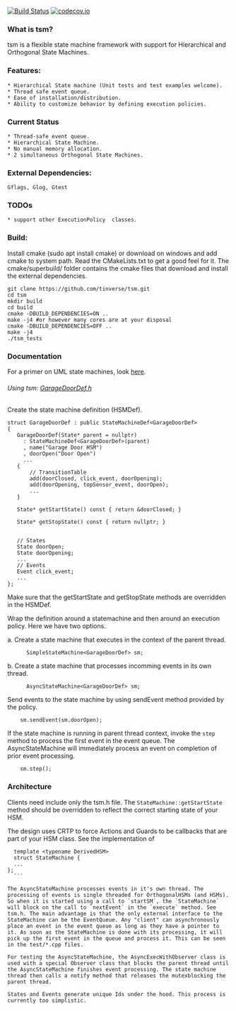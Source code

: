 [![Build Status](https://travis-ci.org/tinverse/tsm.svg?branch=master)](https://travis-ci.org/tinverse/tsm)
[![codecov.io](http://codecov.io/github/tinverse/tsm/coverage.svg?branch=master)](http://codecov.io/github/tinverse/tsm?branch=master)
### What is tsm?
tsm is a flexible state machine framework with support for Hierarchical and Orthogonal State Machines.

### Features:
    * Hierarchical State machine (Unit tests and test examples welcome). 
    * Thread safe event queue. 
    * Ease of installation/distribution.
    * Ability to customize behavior by defining execution policies.

### Current Status
    * Thread-safe event queue. 
    * Hierarchical State Machine. 
    * No manual memory allocation.
    * 2 simultaneous Orthogonal State Machines.
    
### External Dependencies:
    Gflags, Glog, Gtest

### TODOs
    * support other ExecutionPolicy  classes.
      
### Build:
Install cmake (sudo apt install cmake) or download on windows and add cmake to system path. Read the CMakeLists.txt to get a good feel for it. The cmake/superbuild/ folder contains the cmake files that download and install the external dependencies. 

```
git clone https://github.com/tinverse/tsm.git
cd tsm
mkdir build
cd build
cmake -DBUILD_DEPENDENCIES=ON ..
make -j4 #or however many cores are at your disposal
cmake -DBUILD_DEPENDENCIES=OFF ..
make -j4
./tsm_tests
```

### Documentation
For a primer on UML state machines, look [here][1]. 

######    Using tsm: [GarageDoorDef.h][2]

Create the state machine definition (HSMDef).
   ```
   struct GarageDoorDef : public StateMachineDef<GarageDoorDef>
   {
      GarageDoorDef(State* parent = nullptr)
        : StateMachineDef<GarageDoorDef>(parent)
        , name("Garage Door HSM")
        , doorOpen("Door Open")
        ...
      {
          // TransitionTable
          add(doorClosed, click_event, doorOpening);
          add(doorOpening, topSensor_event, doorOpen);
          ...
      }

      State* getStartState() const { return &doorClosed; }

      State* getStopState() const { return nullptr; }


      // States
      State doorOpen;
      State doorOpening;
      ...
      // Events
      Event click_event;
      ...
   };
   ```
Make sure that the getStartState and getStopState methods are overridden in the HSMDef.

Wrap the definition around a statemachine and then around an execution policy. Here we have two options. 

a. Create a state machine that executes in the context of the parent thread.
```
      SimpleStateMachine<GarageDoorDef> sm;
```

b. Create a state machine that processes incomming events in its own thread. 
```
      AsyncStateMachine<GarageDoorDef> sm;
```

Send events to the state machine by using sendEvent method provided by the policy.
```
    sm.sendEvent(sm.doorOpen);
```

If the state machine is running in parent thread context, invoke the `step` method to process the first event in the event queue. The AsyncStateMachine will immediately process an event on completion of prior event processing.
```
    sm.step();
```

[1]: https://en.wikipedia.org/wiki/UML_state_machine
[2]: https://github.com/tinverse/tsm/blob/master/test/GarageDoorDef.h

### Architecture 

Clients need include only the tsm.h file. 
The `StateMachine::getStartState` method should be overridden to reflect the correct starting state of your HSM.
    
The design uses CRTP to force Actions and Guards to be callbacks that are part of your HSM class. See the implementation of 

  ```
    template <typename DerivedHSM>
    struct StateMachine { 
    ...
  };
    ```
    
The AsyncStateMachine processes events in it's own thread. The processing of events is single threaded for OrthogonalHSMs (and HSMs). So when it is started using a call to `startSM`, the `StateMachine` will block on the call to `nextEvent` in the `execute` method. See tsm.h. The main advantage is that the only external interface to the StateMachine can be the EventQueue. Any "client" can asynchronously place an event in the event queue as long as they have a pointer to it. As soon as the StateMachine is done with its processing, it will pick up the first event in the queue and process it. This can be seen in the test/*.cpp files.
    
For testing the AsyncStateMachine, the AsyncExecWithObserver class is used with a special Observer class that blocks the parent thread until the AsyncStateMachine finishes event processing. The state machine thread then calls a notify method that releases the mutexblocking the parent thread.

States and Events generate unique Ids under the hood. This process is currently too simplistic. 
